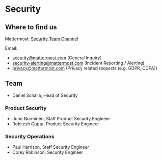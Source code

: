 # Security

## Where to find us

Mattermost: [Security Team Channel](https://community-daily.mattermost.com/private-core/channels/security-team)

Email: 
* security@mattermost.com (General Inquiry)
* security-alerting@mattermost.com (Incident Reporting / Alerting)
* privacy@mattermost.com (Privacy related requests (e.g. GDPR, CCPA))

## Team

* Daniel Schalla, Head of Security
  
### Product Security

* Juho Nurminen, Staff Product Security Engineer
* Rohitesh Gupta, Product Security Engineer
  
### Security Operations

* Paul Harrison, Staff Security Engineer
* Corey Robinson, Security Engineer
